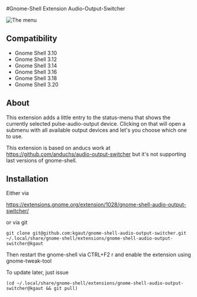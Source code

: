 #Gnome-Shell Extension Audio-Output-Switcher


![The menu](https://extensions.gnome.org/static/extension-data/screenshots/screenshot_1028.png)

## Compatibility
  - Gnome Shell 3.10
  - Gnome Shell 3.12
  - Gnome Shell 3.14
  - Gnome Shell 3.16
  - Gnome Shell 3.18
  - Gnome Shell 3.20

## About

This extension adds a little entry to the status-menu that shows the currently
selected pulse-audio-output device. Clicking on that will open a submenu with
all available output devices and let's you choose which one to use.

This extension is based on anducs work at https://github.com/anduchs/audio-output-switcher but it's not supporting last versions of gnome-shell.

## Installation

Either via

https://extensions.gnome.org/extension/1028/gnome-shell-audio-output-switcher/

or via git

`git clone git@github.com:kgaut/gnome-shell-audio-output-switcher.git ~/.local/share/gnome-shell/extensions/gnome-shell-audio-output-switcher@kgaut`

Then restart the gnome-shell via CTRL+F2 r and enable the extension using gnome-tweak-tool

To update later, just issue

`(cd ~/.local/share/gnome-shell/extensions/gnome-shell-audio-output-switcher@kgaut && git pull)`
